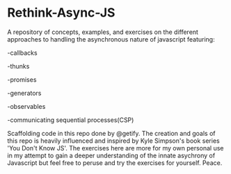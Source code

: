 # Rethink-Async-JS
A repository of concepts, examples, and exercises on the different approaches to handling the asynchronous nature of javascript
featuring:

-callbacks

-thunks

-promises

-generators

-observables

-communicating sequential processes(CSP)

Scaffolding code in this repo done by @getify. The creation and goals of this repo is heavily influenced and inspired by Kyle Simpson's book series 'You Don't Know JS'. The exercises here are more for my own personal use in my attempt to gain a deeper understanding of the innate asychrony of Javascript but feel free to peruse and try the exercises for yourself. Peace. 



